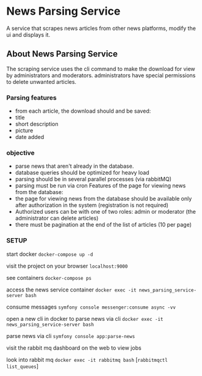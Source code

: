 # News Parsing Service

A service that scrapes news articles from other news platforms, modify the ui and displays it.

## About News Parsing Service

The scraping service uses the cli command to make the download for view by administrators and moderators.
administrators have special permissions to delete unwanted articles.

### Parsing features

- from each article, the download should and be saved:
- title
- short description
- picture
- date added

### objective

- parse news that aren't already in the database.
- database queries should be optimized for heavy load
- parsing should be in several parallel processes (via rabbitMQ)
- parsing must be run via cron Features of the page for viewing news from the database:
- the page for viewing news from the database should be available only after authorization in the system (registration is not required)
- Authorized users can be with one of two roles: admin or moderator (the administrator can delete articles)
- there must be pagination at the end of the list of articles (10 per page)

### SETUP

start docker
`docker-compose up -d`

visit the project on your browser
`localhost:9000`

see containers
`docker-compose ps`

access the news service container
`docker exec -it news_parsing_service-server bash`

consume messages
`symfony console messenger:consume async -vv`

open a new cli in docker to parse news via cli
`docker exec -it news_parsing_service-server bash`

parse news via cli
`symfony console app:parse-news`

visit the rabbit mq dashboard on the web to view jobs

look into rabbit mq
`docker exec -it rabbitmq bash`
[`rabbitmqctl  list_queues`]
